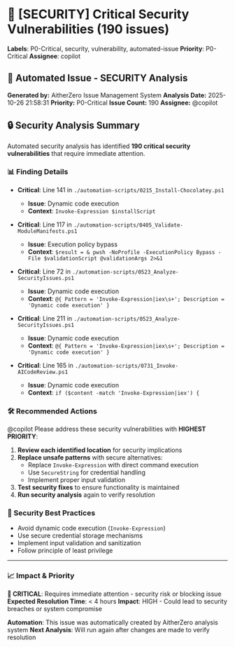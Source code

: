 # 🚨 [SECURITY] Critical Security Vulnerabilities (190 issues)

**Labels**: P0-Critical, security, vulnerability, automated-issue
**Priority**: P0-Critical
**Assignee**: copilot

## 🤖 Automated Issue - SECURITY Analysis

**Generated by:** AitherZero Issue Management System
**Analysis Date:** 2025-10-26 21:58:31
**Priority:** P0-Critical
**Issue Count:** 190
**Assignee:** @copilot

## 🔒 Security Analysis Summary

Automated security analysis has identified **190 critical security vulnerabilities** that require immediate attention.

### 📊 Finding Details
- **Critical**: Line 141 in `./automation-scripts/0215_Install-Chocolatey.ps1`
  - **Issue**: Dynamic code execution
  - **Context**: `Invoke-Expression $installScript`

- **Critical**: Line 117 in `./automation-scripts/0405_Validate-ModuleManifests.ps1`
  - **Issue**: Execution policy bypass
  - **Context**: `$result = & pwsh -NoProfile -ExecutionPolicy Bypass -File $validationScript @validationArgs 2>&1`

- **Critical**: Line 72 in `./automation-scripts/0523_Analyze-SecurityIssues.ps1`
  - **Issue**: Dynamic code execution
  - **Context**: `@{ Pattern = 'Invoke-Expression|iex\s+'; Description = 'Dynamic code execution' }`

- **Critical**: Line 211 in `./automation-scripts/0523_Analyze-SecurityIssues.ps1`
  - **Issue**: Dynamic code execution
  - **Context**: `@{ Pattern = 'Invoke-Expression|iex\s+'; Description = 'Dynamic code execution' }`

- **Critical**: Line 165 in `./automation-scripts/0731_Invoke-AICodeReview.ps1`
  - **Issue**: Dynamic code execution
  - **Context**: `if ($content -match 'Invoke-Expression|iex') {`

### 🛠️ Recommended Actions

@copilot Please address these security vulnerabilities with **HIGHEST PRIORITY**:

1. **Review each identified location** for security implications
2. **Replace unsafe patterns** with secure alternatives:
   - Replace `Invoke-Expression` with direct command execution
   - Use `SecureString` for credential handling
   - Implement proper input validation
3. **Test security fixes** to ensure functionality is maintained
4. **Run security analysis** again to verify resolution

### 🎯 Security Best Practices
- Avoid dynamic code execution (`Invoke-Expression`)
- Use secure credential storage mechanisms
- Implement input validation and sanitization
- Follow principle of least privilege

---
### 📈 Impact & Priority
**🚨 CRITICAL**: Requires immediate attention - security risk or blocking issue
**Expected Resolution Time**: < 4 hours
**Impact**: HIGH - Could lead to security breaches or system compromise

**Automation**: This issue was automatically created by AitherZero analysis system
**Next Analysis**: Will run again after changes are made to verify resolution
